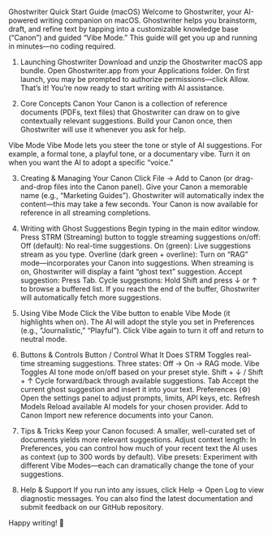 Ghostwriter Quick Start Guide (macOS)
Welcome to Ghostwriter, your AI-powered writing companion on macOS. Ghostwriter helps you brainstorm, draft, and refine text by tapping into a customizable knowledge base (“Canon”) and guided “Vibe Mode.” This guide will get you up and running in minutes—no coding required.

1. Launching Ghostwriter
Download and unzip the Ghostwriter macOS app bundle.
Open Ghostwriter.app from your Applications folder.
On first launch, you may be prompted to authorize permissions—click Allow.
That’s it! You’re now ready to start writing with AI assistance.

2. Core Concepts
Canon
Your Canon is a collection of reference documents (PDFs, text files) that Ghostwriter can draw on to give contextually relevant suggestions. Build your Canon once, then Ghostwriter will use it whenever you ask for help.

Vibe Mode
Vibe Mode lets you steer the tone or style of AI suggestions. For example, a formal tone, a playful tone, or a documentary vibe. Turn it on when you want the AI to adopt a specific “voice.”

3. Creating & Managing Your Canon
Click File → Add to Canon (or drag-and-drop files into the Canon panel).
Give your Canon a memorable name (e.g., “Marketing Guides”).
Ghostwriter will automatically index the content—this may take a few seconds.
Your Canon is now available for reference in all streaming completions.

4. Writing with Ghost Suggestions
Begin typing in the main editor window.
Press STRM (Streaming) button to toggle streaming suggestions on/off:
Off (default): No real-time suggestions.
On (green): Live suggestions stream as you type.
Overline (dark green + overline): Turn on “RAG” mode—incorporates your Canon into suggestions.
When streaming is on, Ghostwriter will display a faint “ghost text” suggestion.
Accept suggestion: Press Tab.
Cycle suggestions: Hold Shift and press ↓ or ↑ to browse a buffered list.
If you reach the end of the buffer, Ghostwriter will automatically fetch more suggestions.
5. Using Vibe Mode
Click the Vibe button to enable Vibe Mode (it highlights when on).
The AI will adopt the style you set in Preferences (e.g., “Journalistic,” “Playful”).
Click Vibe again to turn it off and return to neutral mode.
6. Buttons & Controls
Button / Control	What It Does
STRM	Toggles real-time streaming suggestions. Three states: Off → On → RAG mode.
Vibe	Toggles AI tone mode on/off based on your preset style.
Shift + ↓ / Shift + ↑	Cycle forward/back through available suggestions.
Tab	Accept the current ghost suggestion and insert it into your text.
Preferences (⚙️)	Open the settings panel to adjust prompts, limits, API keys, etc.
Refresh Models	Reload available AI models for your chosen provider.
Add to Canon	Import new reference documents into your Canon.
7. Tips & Tricks
Keep your Canon focused: A smaller, well-curated set of documents yields more relevant suggestions.
Adjust context length: In Preferences, you can control how much of your recent text the AI uses as context (up to 300 words by default).
Vibe presets: Experiment with different Vibe Modes—each can dramatically change the tone of your suggestions.
8. Help & Support
If you run into any issues, click Help → Open Log to view diagnostic messages. You can also find the latest documentation and submit feedback on our GitHub repository.

Happy writing! 🚀